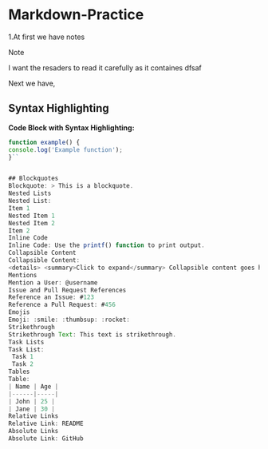 # Markdown-Practice


1.At first we have notes

> [!NOTE]
> I want the resaders to read it carefully as it containes
> dfsaf

Next we have, 


## Syntax Highlighting

**Code Block with Syntax Highlighting:** 
```javascript
function example() {
console.log('Example function');
}``


## Blockquotes
Blockquote: > This is a blockquote.
Nested Lists
Nested List:
Item 1
Nested Item 1
Nested Item 2
Item 2
Inline Code
Inline Code: Use the printf() function to print output.
Collapsible Content
Collapsible Content:
<details> <summary>Click to expand</summary> Collapsible content goes here. </details>
Mentions
Mention a User: @username
Issue and Pull Request References
Reference an Issue: #123
Reference a Pull Request: #456
Emojis
Emoji: :smile: :thumbsup: :rocket:
Strikethrough
Strikethrough Text: This text is strikethrough.
Task Lists
Task List:
 Task 1
 Task 2
Tables
Table:
| Name | Age |
|------|-----|
| John | 25 |
| Jane | 30 |
Relative Links
Relative Link: README
Absolute Links
Absolute Link: GitHub

